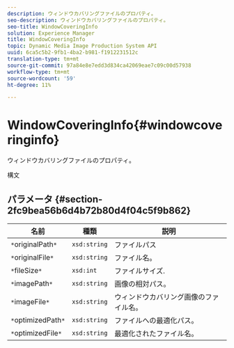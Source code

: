 ```yaml
---
description: ウィンドウカバリングファイルのプロパティ。
seo-description: ウィンドウカバリングファイルのプロパティ。
seo-title: WindowCoveringInfo
solution: Experience Manager
title: WindowCoveringInfo
topic: Dynamic Media Image Production System API
uuid: 6ca5c5b2-9fb1-4ba2-b981-f1912231512c
translation-type: tm+mt
source-git-commit: 97a84e8e7edd3d834ca42069eae7c09c00d57938
workflow-type: tm+mt
source-wordcount: '59'
ht-degree: 11%

---
```



# WindowCoveringInfo{#windowcoveringinfo}

ウィンドウカバリングファイルのプロパティ。

構文

## パラメータ {#section-2fc9bea56b6d4b72b80d4f04c5f9b862}

| 名前 | 種類 | 説明 |
|---|---|---|
| `*`originalPath`*` | `xsd:string` | ファイルパス |
| `*`originalFile`*` | `xsd:string` | ファイル名。 |
| `*`fileSize`*` | `xsd:int` | ファイルサイズ. |
| `*`imagePath`*` | `xsd:string` | 画像の相対パス。 |
| `*`imageFile`*` | `xsd:string` | ウィンドウカバリング画像のファイル名。 |
| `*`optimizedPath`*` | `xsd:string` | ファイルへの最適化パス。 |
| `*`optimizedFile`*` | `xsd:string` | 最適化されたファイル名。 |

